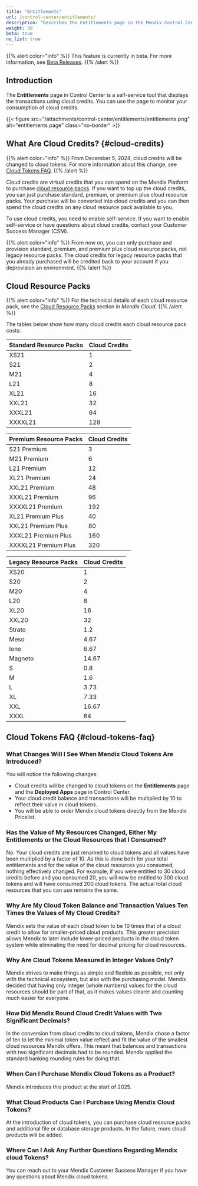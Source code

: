 ```yaml
---
title: "Entitlements"
url: /control-center/entitlements/
description: "Describes the Entitlements page in the Mendix Control Center."
weight: 30
beta: true
no_list: true 
---
```


{{% alert color="info" %}}
This feature is currently in beta. For more information, see [Beta Releases](/releasenotes/beta-features/).
{{% /alert %}}

## Introduction

The **Entitlements** page in Control Center is a self-service tool that displays the transactions using cloud credits. You can use the page to monitor your consumption of cloud credits.

{{< figure src="/attachments/control-center/entitlements/entitlements.png" alt="entitlements page" class="no-border" >}}

## What Are Cloud Credits? {#cloud-credits}

{{% alert color="info" %}}
From December 5, 2024, cloud credits will be changed to cloud tokens. For more information about this change, see [Cloud Tokens FAQ](#faq).
{{% /alert %}}

Cloud credits are virtual credits that you can spend on the Mendix Platform to purchase [cloud resource packs](/developerportal/deploy/mendix-cloud-deploy/#resource-pack). If you want to top up the cloud credits, you can just purchase standard, premium, or premium plus cloud resource packs. Your purchase will be converted into cloud credits and you can then spend the cloud credits on any cloud resource pack available to you.

To use cloud credits, you need to enable self-service. If you want to enable self-service or have questions about cloud credits, contact your Customer Success Manager (CSM).

{{% alert color="info" %}}
From now on, you can only purchase and provision standard, premium, and premium plus cloud resource packs, not legacy resource packs. The cloud credits for legacy resource packs that you already purchased will be credited back to your account if you deprovision an environment.
{{% /alert %}}

## Cloud Resource Packs

{{% alert color="info" %}}
For the technical details of each cloud resource pack, see the [Cloud Resource Packs](/developerportal/deploy/mendix-cloud-deploy/#resource-pack) section in *Mendix Cloud*.
{{% /alert %}}

The tables below show how many cloud credits each cloud resource pack costs:

| Standard Resource Packs    | Cloud Credits |
| ------------------------------ | ------------- |
| XS21                           | 1             |
| S21                            | 2             |
| M21                            | 4             |
| L21                            | 8             |
| XL21                           | 16            |
| XXL21                          | 32            |
| XXXL21                         | 64            |
| XXXXL21                        | 128           |

|Premium Resource Packs                  | Cloud Credits |
| ------------------------------ | ------------- |
| S21 Premium                    | 3             |
| M21 Premium                    | 6             |
| L21 Premium                    | 12            |
| XL21 Premium                   | 24            |
| XXL21 Premium                  | 48            |
| XXXL21 Premium                 | 96            |
| XXXXL21 Premium                | 192           |
| XL21 Premium Plus              | 40            |
| XXL21 Premium Plus             | 80            |
| XXXL21 Premium Plus            | 160           |
| XXXXL21 Premium Plus           | 320           |

| Legacy Resource Packs | Cloud Credits |
| ------------------------------ | ------------- |
| XS20    | 1             |
| S20     | 2             |
| M20     | 4             |
| L20     | 8             |
| XL20    | 16            |
| XXL20   | 32            |
| Strato  | 1.2           |
| Meso    | 4.67          |
| Iono    | 6.67          |
| Magneto | 14.67         |
| S       | 0.8           |
| M       | 1.6           |
| L       | 3.73          |
| XL      | 7.33          |
| XXL     | 16.67         |
| XXXL    | 64            |

## Cloud Tokens FAQ {#cloud-tokens-faq}

### What Changes Will I See When Mendix Cloud Tokens Are Introduced?

You will notice the following changes:

* Cloud credits will be changed to cloud tokens on the **Entitlements** page and the **Deployed Apps** page in Control Center.
* Your cloud credit balance and transactions will be multiplied by 10 to reflect their value in cloud tokens.
* You will be able to order Mendix cloud tokens directly from the Mendix Pricelist.

### Has the Value of My Resources Changed, Either My Entitlements or the Cloud Resources that I Consumed?

No. Your cloud credits are just renamed to cloud tokens and all values have been multiplied by a factor of 10. As this is done both for your total entitlements and for the value of the cloud resources you consumed, nothing effectively changed. For example, if you were entitled to 30 cloud credits before and you consumed 20, you will now be entitled to 300 cloud tokens and will have consumed 200 cloud tokens. The actual total cloud resources that you can use remains the same.

### Why Are My Cloud Token Balance and Transaction Values Ten Times the Values of My Cloud Credits?

Mendix sets the value of each cloud token to be 10 times that of a cloud credit to allow for smaller-priced cloud products. This greater precision allows Mendix to later include lower-priced products in the cloud token system while eliminating the need for decimal pricing for cloud resources.

### Why Are Cloud Tokens Measured in Integer Values Only?

Mendix strives to make things as simple and flexible as possible, not only with the technical ecosystem, but also with the purchasing model. Mendix decided that having only integer (whole numbers) values for the cloud resources should be part of that, as it makes values clearer and counting much easier for everyone.

### How Did Mendix Round Cloud Credit Values with Two Significant Decimals?

In the conversion from cloud credits to cloud tokens, Mendix chose a factor of ten to let the minimal token value reflect and fit the value of the smallest cloud resources Mendix offers. This meant that balances and transactions with two significant decimals had to be rounded. Mendix applied the standard banking rounding rules for doing that.

### When Can I Purchase Mendix Cloud Tokens as a Product?

Mendix introduces this product at the start of 2025.

### What Cloud Products Can I Purchase Using Mendix Cloud Tokens?

At the introduction of cloud tokens, you can purchase cloud resource packs and additional file or database storage products. In the future, more cloud products will be added.

### Where Can I Ask Any Further Questions Regarding Mendix cloud Tokens?

You can reach out to your Mendix Customer Success Manager if you have any questions about Mendix cloud tokens.

